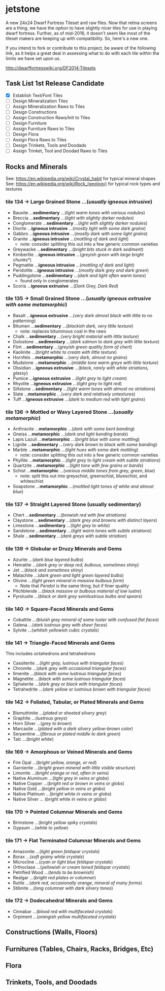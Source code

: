 # jetstone
A new 24x24 Dwarf Fortress Tileset and raw files.  Now that retina screens are a thing, we have the option to have slightly nicer tiles for use in playing dwarf fortress.  Further, as of mid-2016, it doesn't seem like most of the tileset makers are keeping up with compatibility.  So, here's a new one.

If you intend to fork or contribute to this project, be aware of the following link, as it helps a great deal in assessing what to do with each tile within the limits we have set upon us.

http://dwarffortresswiki.org/DF2014:Tilesets

## Task List 1st Release Candidate

- [x] Establish Text/Font Tiles
- [ ] Design Mineralization Tiles
- [ ] Assign Mineralization Raws to Tiles
- [ ] Design Constructions
- [ ] Assign Construction Raws/Init to Tiles
- [ ] Design Furniture
- [ ] Assign Furniture Raws to Tiles
- [ ] Design Flora
- [ ] Assign Flora Raws to Tiles
- [ ] Design Trinkets, Tools and Doodads
- [ ] Assign Trinket, Tool and Doodad Raws to Tiles

## Rocks and Minerals

See: https://en.wikipedia.org/wiki/Crystal_habit for typical mineral shapes
See: https://en.wikipedia.org/wiki/Rock_(geology) for typical rock types and textures

### tile 134 -> Large Grained Stone ...(*usually igneous intrusive*)

* Bauxite ...**sedimentary** ...(*light warm tones with various nodules*)
* Breccia ...**sedimentary** ...(*light with slightly darker nodules*)
* Conglomerate ...**sedimentary** ...(*light with slightly darker nodules*)
* Diorite ...**igneous intrusive** ...(*mostly light with some dark grains*)
* Gabbro ...**igneous intrusive** ...(*mostly dark with some light grains*)
* Granite ...**igneous intrusive** ...(*mottling of dark and light*)
  * note: consider splitting this out into a few generic common varieties
* Greywacke ...**sedimentary** ...(*bright bits stuck in dark sediment*)
* Kimberlite ...**igneous intrusive** ...(*greyish green with large bright chunks**)
* Pegmatite ...**igneous intrusive** ...(*mottling of dark and light*)
* Peridotite ...**igneous intrusive** ...(*mostly dark grey and dark green*)
* Puddingstone ...**sedimentary** ...(*dark and light often warm tones*)
  * found only in conglomerates
* Scoria ...**igneous extrusive** ...(*Dark Grey, Dark Red*)

### tile 135 -> Small Grained Stone ...(*usually igneous extrusive with some metamorphic*)

* Basalt ...**igneous extrusive** ...(*very dark almost black with little to no patterning*)
* Bitumen ...**sedimentary** ...(*blackish dark, very little texture*)
  * note: replaces bituminous coal in the raws
* Chalk ...**sedimentary** ...(*very bright material with little texture*)
* Dolostone ...**sedimentary** ...(*dark salmon to dark grey with little texture*)
* Flint ...**sedimentary** ...(*greyish green quality form of chert*)
* Kaolinite ...(*bright white to cream with little texture*)
* Hornfels ...**metamorphic** ...(*very dark, almost no grains*)
* Mudstone ...**metamorphic** ...(*middle tone warm greys with little texture*)
* Obsidian ...**igneous extrusive** ...(*black, rarely with white striations, glassy*)
* Pumice ...**igneous extrusive** ...(*light grey to light cream*)
* Rhyolite ...**igneous extrusive** ...(*light grey to light red*)
* Siltstone ...**sedimentary** ...(*light warm tones with almost no striations*)
* Slate ...**metamorphic** ...(*very dark and relatively untextures*)
* Tuff ...**igneous extrusive** ...(*dark to medium red with light grains*)
	
### tile 136 -> Mottled or Wavy Layered Stone ...(*usually metamorphic*)

* Anthracite ...**metamorphic** ...(*dark with some bent banding*)
* Gneiss ...**metamorphic** ...(*dark and light bending bands*)
* Lapis Lazuli ...**metamorphic** ...(*bright blue with some mottling*)
* Lignite ...**sedimentary** ...(*very dark brown to black with some banding*)
* Marble ...**metamorphic** ...(*light hues with some dark mottling*)
  * note: consider splitting this out into a few generic common varieties
* Phyllite ...**metamorphic** ...(*light grey to light cream with subtle striations*)
* Quartzite ...**metamorphic** ...(*light tone with few grains or bands*)
* Schist ...**metamorphic** ...(*various middle tones from grey, green, blue*)
  * note: split this out into greyschist, greenschist, blueschist, and whiteschist
* Soapstone ...**metamorphic** ...(*mottled light tones of white and almost blue*)
	
### tile 137 -> Straight Layered Stone (usually sedimentary)

* Chert ...**sedimentary** ...(*browish red with few striations*)
* Claystone ...**sedimentary** ...(*dark grey and browns with distinct layers*)
* Limestone ...**sedimentary** ...(*light grey to white*)
* Sandstone ...**sedimentary** ...(*light warm tones with subtle striations*)
* Shale ...**sedimentary** ...(*dark greys with subtle striation*)
	
### tile 139 -> Globular or Druzy Minerals and Gems

* Azurite ...(*dark blue layered bulbs*)
* Hematite ...(*dark grey or deep red, bulbous, sometimes shiny*)
* Jet ...(*black and sometimes shiny*)
* Malachite ...(*dark green and light green layered bulbs*)
* Olivine ...(*light green mineral in massive bulbous form*)
  * Note that *Peridot* is the same thing, but if finer quality
* Pitchblende ...(*black massive or bulbous material of low lustre*)
* Pyrolusite ...(*black or dark grey semilustrous bulbs and spears*)
	
### tile 140 -> Square-Faced Minerals and Gems

* Cobaltite ...(*bluish grey mineral of some luster with confused flat faces*)
* Galena ...(*dark lustrous grey with sheer faces*)
* Sylvite ...(*whitish yellowish cubic crystals*)

### tile 141 -> Triangle-Faced Minerals and Gems

This includes octahedrons and tetrahedrons

* Cassiterite ...(*light gray, lustrous with triangular faces*)
* Chromite ...(*dark grey with occasional triangular faces*)
* Ilmenite ...(*black with some lustrous triangular faces*)
* Magnetite ...(*black with some lustrous triangular faces*)
* Sphalerite ...(*dark gray or black with triangular faces*)
* Tetrahedrite ...(*dark yellow or lustrious brown with triangular faces*)

### tile 142 -> Foliated, Tabular, or Plated Minerals and Gems

* Bismuthinite ...(*plated or sheeted silvery grey*)
* Graphite ...(*lustrous greys*)
* Horn Silver ...(*grey to brown*)
* Marcasite ...(*plated with a dark silvery yellow-brown color*)
* Serpentine ...(*fibrous or plated middle to dark green*)
* Talc ...(*bright white*)

### tile 169 -> Amorphous or Veined Minerals and Gems

* Fire Opal ...(*bright yellow, orange, or red*)
* Garnierite ...(*bright green mineral with little visible structure*)
* Limonite ...(*bright orange or red, often in veins*) 
* Native Aluminum ...(*light grey in veins or globs*)
* Native Copper ...(*bright red or brown in veins or globs*)
* Native Gold ...(*bright yellow in veins or globs*)
* Native Platinum ...(*bright white in veins or globs*)
* Native Silver ... (*bright white in veins or globs*)

### tile 170 -> Pointed Columnar Minerals and Gems

* Brimstone ...(*bright yellow spiky crystals*)
* Gypsum ...(*white to yellow*)

### tile 171 -> Flat Terminated Columnar Minerals and Gems

* Amazonite ...(*light green feldspar crystals*)
* Borax ...(*soft grainy white crystals*)
* Microcline ...(*cyan or light blue feldspar crystals*)
* Orthoclase ...(*yellowish or cream toned feldspar crystals*)
* Petrified Wood ...(*tends to be brownish*)
* Realgar ...(*bright red plates or columnar*)
* Rutile ...(*dark red, occasionally orange, mineral of many forms*)
* Stibnite ...(*long columnar with dark silvery tones*)

### tile 172 -> Dodecahedral Minerals and Gems

* Cinnabar ...(*blood red with multifaceted crystals*)
* Orpiment ...(*orangish yellow multifaceted crystals*)

## Constructions (Walls, Floors)

## Furnitures (Tables, Chairs, Racks, Bridges, Etc)

## Flora

## Trinkets, Tools, and Doodads